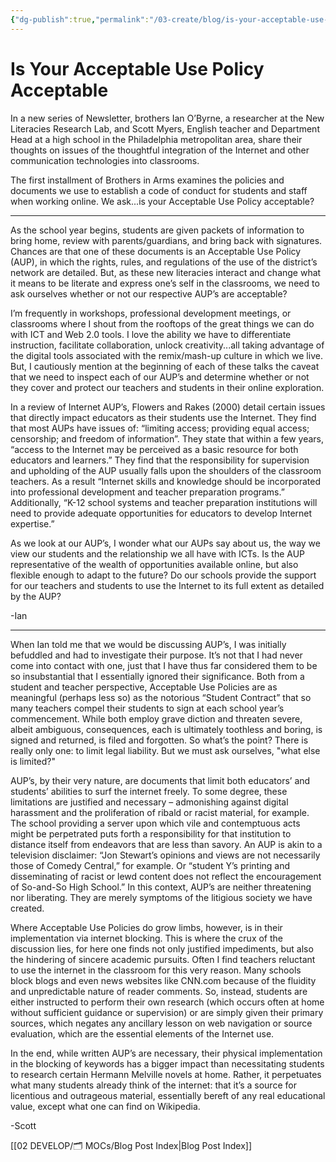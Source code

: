 ```yaml
---
{"dg-publish":true,"permalink":"/03-create/blog/is-your-acceptable-use-policy-acceptable/","title":"Is Your Acceptable Use Policy Acceptable...Or Not?","tags":["edtech","new-literacies","technology"]}
---
```


# Is Your Acceptable Use Policy Acceptable

In a new series of Newsletter, brothers Ian O’Byrne, a researcher at the New Literacies Research Lab, and Scott Myers, English teacher and Department Head at a high school in the Philadelphia metropolitan area, share their thoughts on issues of the thoughtful integration of the Internet and other communication technologies into classrooms.

The first installment of Brothers in Arms examines the policies and documents we use to establish a code of conduct for students and staff when working online. We ask...is your Acceptable Use Policy acceptable?

* * *

As the school year begins, students are given packets of information to bring home, review with parents/guardians, and bring back with signatures. Chances are that one of these documents is an Acceptable Use Policy (AUP), in which the rights, rules, and regulations of the use of the district’s network are detailed. But, as these new literacies interact and change what it means to be literate and express one’s self in the classrooms, we need to ask ourselves whether or not our respective AUP’s are acceptable?

I’m frequently in workshops, professional development meetings, or classrooms where I shout from the rooftops of the great things we can do with ICT and Web 2.0 tools. I love the ability we have to differentiate instruction, facilitate collaboration, unlock creativity...all taking advantage of the digital tools associated with the remix/mash-up culture in which we live. But, I cautiously mention at the beginning of each of these talks the caveat that we need to inspect each of our AUP’s and determine whether or not they cover and protect our teachers and students in their online exploration.

In a review of Internet AUP’s, Flowers and Rakes (2000) detail certain issues that directly impact educators as their students use the Internet. They find that most AUPs have issues of: “limiting access; providing equal access; censorship; and freedom of information”. They state that within a few years, “access to the Internet may be perceived as a basic resource for both educators and learners.” They find that the responsibility for supervision and upholding of the AUP usually falls upon the shoulders of the classroom teachers. As a result “Internet skills and knowledge should be incorporated into professional development and teacher preparation programs.” Additionally, “K-12 school systems and teacher preparation institutions will need to provide adequate opportunities for educators to develop Internet expertise.”

As we look at our AUP’s, I wonder what our AUPs say about us, the way we view our students and the relationship we all have with ICTs. Is the AUP representative of the wealth of opportunities available online, but also flexible enough to adapt to the future? Do our schools provide the support for our teachers and students to use the Internet to its full extent as detailed by the AUP?

\-Ian

* * *

When Ian told me that we would be discussing AUP’s, I was initially befuddled and had to investigate their purpose. It’s not that I had never come into contact with one, just that I have thus far considered them to be so insubstantial that I essentially ignored their significance. Both from a student and teacher perspective, Acceptable Use Policies are as meaningful (perhaps less so) as the notorious “Student Contract” that so many teachers compel their students to sign at each school year’s commencement. While both employ grave diction and threaten severe, albeit ambiguous, consequences, each is ultimately toothless and boring, is signed and returned, is filed and forgotten. So what’s the point? There is really only one: to limit legal liability. But we must ask ourselves, "what else is limited?"

AUP’s, by their very nature, are documents that limit both educators’ and students’ abilities to surf the internet freely. To some degree, these limitations are justified and necessary – admonishing against digital harassment and the proliferation of ribald or racist material, for example. The school providing a server upon which vile and contemptuous acts might be perpetrated puts forth a responsibility for that institution to distance itself from endeavors that are less than savory. An AUP is akin to a television disclaimer: “Jon Stewart’s opinions and views are not necessarily those of Comedy Central,” for example. Or “student Y’s printing and disseminating of racist or lewd content does not reflect the encouragement of So-and-So High School.” In this context, AUP’s are neither threatening nor liberating. They are merely symptoms of the litigious society we have created.

Where Acceptable Use Policies do grow limbs, however, is in their implementation via internet blocking. This is where the crux of the discussion lies, for here one finds not only justified impediments, but also the hindering of sincere academic pursuits. Often I find teachers reluctant to use the internet in the classroom for this very reason. Many schools block blogs and even news websites like CNN.com because of the fluidity and unpredictable nature of reader comments. So, instead, students are either instructed to perform their own research (which occurs often at home without sufficient guidance or supervision) or are simply given their primary sources, which negates any ancillary lesson on web navigation or source evaluation, which are the essential elements of the Internet use.

In the end, while written AUP’s are necessary, their physical implementation in the blocking of keywords has a bigger impact than necessitating students to research certain Hermann Melville novels at home. Rather, it perpetuates what many students already think of the internet: that it’s a source for licentious and outrageous material, essentially bereft of any real educational value, except what one can find on Wikipedia.

\-Scott

[[02 DEVELOP/🗂️ MOCs/Blog Post Index\|Blog Post Index]]